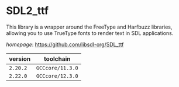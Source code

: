 # SDL2_ttf

This library is a wrapper around the FreeType and Harfbuzz libraries, allowing you to use TrueType fonts to render text in SDL applications.

*homepage*: <https://github.com/libsdl-org/SDL_ttf>

version | toolchain
--------|----------
``2.20.2`` | ``GCCcore/11.3.0``
``2.22.0`` | ``GCCcore/12.3.0``
